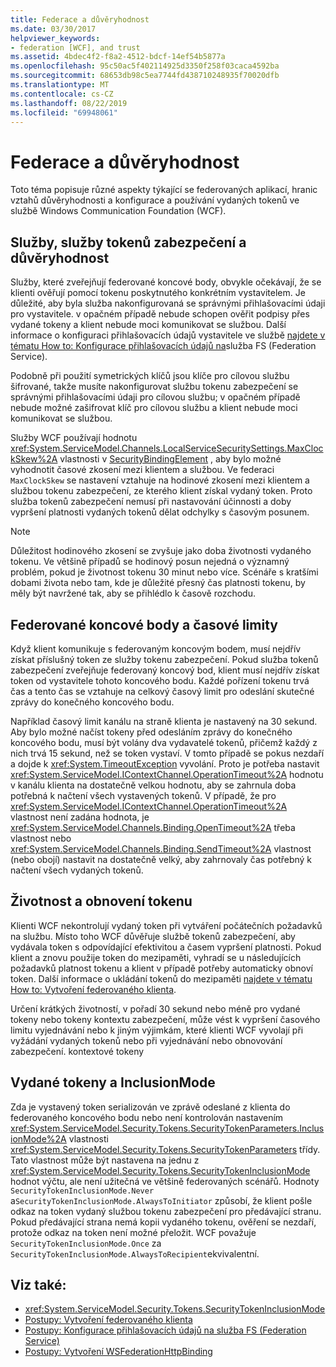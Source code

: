 ```yaml
---
title: Federace a důvěryhodnost
ms.date: 03/30/2017
helpviewer_keywords:
- federation [WCF], and trust
ms.assetid: 4bdec4f2-f8a2-4512-bdcf-14ef54b5877a
ms.openlocfilehash: 95c50ac5f402114925d3350f258f03caca4592ba
ms.sourcegitcommit: 68653db98c5ea7744fd438710248935f70020dfb
ms.translationtype: MT
ms.contentlocale: cs-CZ
ms.lasthandoff: 08/22/2019
ms.locfileid: "69948061"
---
```

# <a name="federation-and-trust"></a>Federace a důvěryhodnost
Toto téma popisuje různé aspekty týkající se federovaných aplikací, hranic vztahů důvěryhodnosti a konfigurace a používání vydaných tokenů ve službě Windows Communication Foundation (WCF).  
  
## <a name="services-security-token-services-and-trust"></a>Služby, služby tokenů zabezpečení a důvěryhodnost  
 Služby, které zveřejňují federované koncové body, obvykle očekávají, že se klienti ověřují pomocí tokenu poskytnutého konkrétním vystavitelem. Je důležité, aby byla služba nakonfigurovaná se správnými přihlašovacími údaji pro vystavitele. v opačném případě nebude schopen ověřit podpisy přes vydané tokeny a klient nebude moci komunikovat se službou. Další informace o konfiguraci přihlašovacích údajů vystavitele ve službě [najdete v tématu How to: Konfigurace přihlašovacích údajů na](../../../../docs/framework/wcf/feature-details/how-to-configure-credentials-on-a-federation-service.md)služba FS (Federation Service).  
  
 Podobně při použití symetrických klíčů jsou klíče pro cílovou službu šifrované, takže musíte nakonfigurovat službu tokenu zabezpečení se správnými přihlašovacími údaji pro cílovou službu; v opačném případě nebude možné zašifrovat klíč pro cílovou službu a klient nebude moci komunikovat se službou.  
  
 Služby WCF používají hodnotu <xref:System.ServiceModel.Channels.LocalServiceSecuritySettings.MaxClockSkew%2A> vlastnosti v [SecurityBindingElement](../../../../docs/framework/wcf/diagnostics/wmi/securitybindingelement.md) , aby bylo možné vyhodnotit časové zkosení mezi klientem a službou. Ve federaci `MaxClockSkew` se nastavení vztahuje na hodinové zkosení mezi klientem a službou tokenu zabezpečení, ze kterého klient získal vydaný token. Proto služba tokenů zabezpečení nemusí při nastavování účinnosti a doby vypršení platnosti vydaných tokenů dělat odchylky s časovým posunem.  
  
> [!NOTE]
> Důležitost hodinového zkosení se zvyšuje jako doba životnosti vydaného tokenu. Ve většině případů se hodinový posun nejedná o významný problém, pokud je životnost tokenu 30 minut nebo více. Scénáře s kratšími dobami života nebo tam, kde je důležité přesný čas platnosti tokenu, by měly být navržené tak, aby se přihlédlo k časově rozchodu.  
  
## <a name="federated-endpoints-and-time-outs"></a>Federované koncové body a časové limity  
 Když klient komunikuje s federovaným koncovým bodem, musí nejdřív získat příslušný token ze služby tokenu zabezpečení. Pokud služba tokenů zabezpečení zveřejňuje federovaný koncový bod, klient musí nejdřív získat token od vystavitele tohoto koncového bodu. Každé pořízení tokenu trvá čas a tento čas se vztahuje na celkový časový limit pro odeslání skutečné zprávy do konečného koncového bodu.  
  
 Například časový limit kanálu na straně klienta je nastavený na 30 sekund. Aby bylo možné načíst tokeny před odesláním zprávy do konečného koncového bodu, musí být volány dva vydavatelé tokenů, přičemž každý z nich trvá 15 sekund, než se token vystaví. V tomto případě se pokus nezdaří a dojde k <xref:System.TimeoutException> vyvolání. Proto je potřeba nastavit <xref:System.ServiceModel.IContextChannel.OperationTimeout%2A> hodnotu v kanálu klienta na dostatečně velkou hodnotu, aby se zahrnula doba potřebná k načtení všech vystavených tokenů. V případě, že pro <xref:System.ServiceModel.IContextChannel.OperationTimeout%2A> vlastnost není zadána hodnota, je <xref:System.ServiceModel.Channels.Binding.OpenTimeout%2A> třeba vlastnost nebo <xref:System.ServiceModel.Channels.Binding.SendTimeout%2A> vlastnost (nebo obojí) nastavit na dostatečně velký, aby zahrnovaly čas potřebný k načtení všech vydaných tokenů.  
  
## <a name="token-lifetime-and-renewal"></a>Životnost a obnovení tokenu  
 Klienti WCF nekontrolují vydaný token při vytváření počátečních požadavků na službu.  Místo toho WCF důvěřuje službě tokenů zabezpečení, aby vydávala token s odpovídající efektivitou a časem vypršení platnosti. Pokud klient a znovu použije token do mezipaměti, vyhradí se u následujících požadavků platnost tokenu a klient v případě potřeby automaticky obnoví token. Další informace o ukládání tokenů do mezipaměti [najdete v tématu How to: Vytvoření federovaného klienta](../../../../docs/framework/wcf/feature-details/how-to-create-a-federated-client.md).  
  
 Určení krátkých životností, v pořadí 30 sekund nebo méně pro vydané tokeny nebo tokeny kontextu zabezpečení, může vést k vypršení časového limitu vyjednávání nebo k jiným výjimkám, které klienti WCF vyvolají při vyžádání vydaných tokenů nebo při vyjednávání nebo obnovování zabezpečení. kontextové tokeny  
  
## <a name="issued-tokens-and-inclusionmode"></a>Vydané tokeny a InclusionMode  
 Zda je vystavený token serializován ve zprávě odeslané z klienta do federovaného koncového bodu nebo není kontrolován nastavením <xref:System.ServiceModel.Security.Tokens.SecurityTokenParameters.InclusionMode%2A> vlastnosti <xref:System.ServiceModel.Security.Tokens.SecurityTokenParameters> třídy. Tato vlastnost může být nastavena na jednu z <xref:System.ServiceModel.Security.Tokens.SecurityTokenInclusionMode> hodnot výčtu, ale není užitečná ve většině federovaných scénářů. Hodnoty `SecurityTokenInclusionMode.Never` a`SecurityTokenInclusionMode.AlwaysToInitiator` způsobí, že klient pošle odkaz na token vydaný službou tokenu zabezpečení pro předávající stranu. Pokud předávající strana nemá kopii vydaného tokenu, ověření se nezdaří, protože odkaz na token není možné přeložit. WCF považuje `SecurityTokenInclusionMode.Once` za `SecurityTokenInclusionMode.AlwaysToRecipient`ekvivalentní.  
  
## <a name="see-also"></a>Viz také:

- <xref:System.ServiceModel.Security.Tokens.SecurityTokenInclusionMode>
- [Postupy: Vytvoření federovaného klienta](../../../../docs/framework/wcf/feature-details/how-to-create-a-federated-client.md)
- [Postupy: Konfigurace přihlašovacích údajů na služba FS (Federation Service)](../../../../docs/framework/wcf/feature-details/how-to-configure-credentials-on-a-federation-service.md)
- [Postupy: Vytvoření WSFederationHttpBinding](../../../../docs/framework/wcf/feature-details/how-to-create-a-wsfederationhttpbinding.md)

